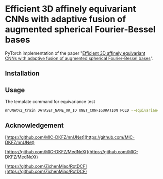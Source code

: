# Efficient 3D affinely equivariant CNNs with adaptive fusion of augmented spherical Fourier-Bessel bases
PyTorch implementation of the paper "[Efficient 3D affinely equivariant CNNs with adaptive fusion of augmented spherical Fourier-Bessel bases](https://arxiv.org/abs/2402.16825)".

## Installation


## Usage

The template command for equivariance test
```bash
nnUNetv2_train DATASET_NAME_OR_ID UNET_CONFIGURATION FOLD --equivariance_test
```


## Acknowledgement

[https://github.com/MIC-DKFZ/nnUNet](https://github.com/MIC-DKFZ/nnUNet)

[https://github.com/MIC-DKFZ/MedNeXt](https://github.com/MIC-DKFZ/MedNeXt)

[https://github.com/ZichenMiao/RotDCF](https://github.com/ZichenMiao/RotDCF)
